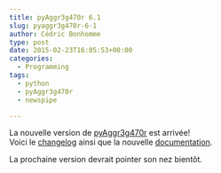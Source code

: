 ```yaml
---
title: pyAggr3g470r 6.1
slug: pyaggr3g470r-6-1
author: Cédric Bonhomme
type: post
date: 2015-02-23T16:05:53+00:00
categories:
  - Programming
tags:
  - python
  - pyAggr3g470r
  - newspipe

---
```

La nouvelle version de [pyAggr3g470r][1] est arrivée!  
Voici le [changelog][2] ainsi que la nouvelle [documentation][3].

La prochaine version devrait pointer son nez bientôt.

 [1]: https://git.sr.ht/~cedric/pyAggr3g470r
 [2]: https://git.sr.ht/~cedric/pyAggr3g470r/refs/6.1
 [3]: https://git.sr.ht/~cedric/pyAggr3g470r/tree/6.1/item/documentation
